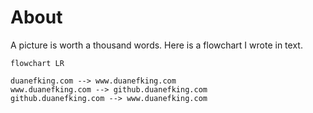 # About

A picture is worth a thousand words.  Here is a flowchart I wrote in text.

```mermaid
flowchart LR

duanefking.com --> www.duanefking.com
www.duanefking.com --> github.duanefking.com
github.duanefking.com --> www.duanefking.com
```

